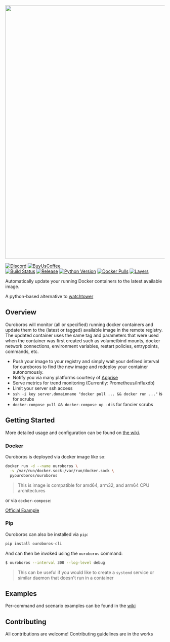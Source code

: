 <img width="800" src="https://bin.cajun.pro/images/ouroboros/ouroboros_logo_primary_long_cropped.jpg">

[![Discord](https://img.shields.io/discord/532695326117593112.svg?colorB=7289DA&label=Discord&logo=Discord&logoColor=7289DA&style=flat-square)](https://discord.gg/qHNByUW)
[![BuyUsCoffee](https://img.shields.io/badge/BuyMeACoffee-Donate-ff813f.svg?logo=CoffeeScript&style=flat-square)](https://buymeacoff.ee/ouroboros)  
[![Build Status](https://jenkins.cajun.pro/buildStatus/icon?job=Ouroboros/master)](https://jenkins.cajun.pro/job/Ouroboros/job/master/)
[![Release](https://img.shields.io/github/release/pyouroboros/ouroboros.svg?style=flat-square)](https://hub.docker.com/r/pyouroboros/ouroboros/)
[![Python Version](https://img.shields.io/pypi/pyversions/ouroboros-cli.svg?style=flat-square)](https://pypi.org/project/ouroboros-cli/)
[![Docker Pulls](https://img.shields.io/docker/pulls/pyouroboros/ouroboros.svg?style=flat-square)](https://hub.docker.com/r/pyouroboros/ouroboros/)
[![Layers](https://images.microbadger.com/badges/image/pyouroboros/ouroboros.svg)](https://microbadger.com/images/pyouroboros/ouroboros)  

Automatically update your running Docker containers to the latest available image.

A python-based alternative to [watchtower](https://github.com/v2tec/watchtower)

## Overview

Ouroboros will monitor (all or specified) running docker containers and update them to the (latest or tagged) available image in the remote registry. The updated container uses the same tag and parameters that were used when the container was first created such as volume/bind mounts, docker network connections, environment variables, restart policies, entrypoints, commands, etc.

- Push your image to your registry and simply wait your defined interval for ouroboros to find the new image and redeploy your container autonomously.
- Notify you via many platforms courtesy of [Apprise](https://github.com/caronc/apprise) 
- Serve metrics for trend monitoring (Currently: Prometheus/Influxdb)
- Limit your server ssh access
- `ssh -i key server.domainname "docker pull ... && docker run ..."` is for scrubs
- `docker-compose pull && docker-compose up -d` is for fancier scrubs

## Getting Started

More detailed usage and configuration can be found on [the wiki](https://github.com/pyouroboros/ouroboros/wiki).

### Docker

Ouroboros is deployed via docker image like so:

```bash
docker run -d --name ouroboros \
  -v /var/run/docker.sock:/var/run/docker.sock \
  pyouroboros/ouroboros
```

> This is image is compatible for amd64, arm32, and arm64 CPU architectures

or via `docker-compose`:

[Official Example](https://github.com/pyouroboros/ouroboros/blob/master/docker-compose.yml)

### Pip

Ouroboros can also be installed via `pip`:

```bash
pip install ouroboros-cli
```

And can then be invoked using the `ouroboros` command:

```bash
$ ouroboros --interval 300 --log-level debug
```

> This can be useful if you would like to create a `systemd` service or similar daemon that doesn't run in a container

## Examples
Per-command and scenario examples can be found in the [wiki](https://github.com/pyouroboros/ouroboros/wiki/Usage)

## Contributing

All contributions are welcome! Contributing guidelines are in the works
